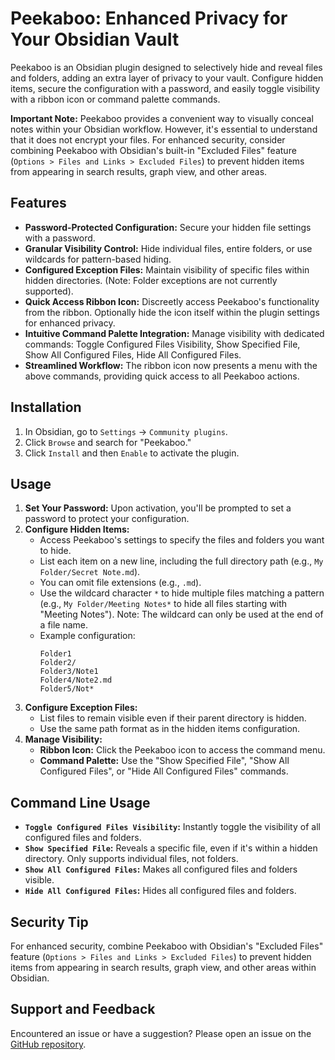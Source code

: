 # Peekaboo: Enhanced Privacy for Your Obsidian Vault

Peekaboo is an Obsidian plugin designed to selectively hide and reveal files and folders, adding an extra layer of privacy to your vault. Configure hidden items, secure the configuration with a password, and easily toggle visibility with a ribbon icon or command palette commands.

**Important Note:** Peekaboo provides a convenient way to visually conceal notes within your Obsidian workflow. However, it's essential to understand that it does not encrypt your files. For enhanced security, consider combining Peekaboo with Obsidian's built-in "Excluded Files" feature (`Options > Files and Links > Excluded Files`) to prevent hidden items from appearing in search results, graph view, and other areas.

## Features

- **Password-Protected Configuration:** Secure your hidden file settings with a password.
- **Granular Visibility Control:**  Hide individual files, entire folders, or use wildcards for pattern-based hiding.
- **Configured Exception Files:**  Maintain visibility of specific files within hidden directories. (Note: Folder exceptions are not currently supported).
- **Quick Access Ribbon Icon:**  Discreetly access Peekaboo's functionality from the ribbon. Optionally hide the icon itself within the plugin settings for enhanced privacy.
- **Intuitive Command Palette Integration:**  Manage visibility with dedicated commands: Toggle Configured Files Visibility, Show Specified File, Show All Configured Files, Hide All Configured Files.
- **Streamlined Workflow:** The ribbon icon now presents a menu with the above commands, providing quick access to all Peekaboo actions.

## Installation

1. In Obsidian, go to `Settings` -> `Community plugins`.
2. Click `Browse` and search for "Peekaboo."
3. Click `Install` and then `Enable` to activate the plugin.

## Usage

1. **Set Your Password:** Upon activation, you'll be prompted to set a password to protect your configuration. 
2. **Configure Hidden Items:**
   - Access Peekaboo's settings to specify the files and folders you want to hide.
   - List each item on a new line, including the full directory path (e.g., `My Folder/Secret Note.md`).
   - You can omit file extensions (e.g., `.md`).
   - Use the wildcard character `*` to hide multiple files matching a pattern (e.g., `My Folder/Meeting Notes*` to hide all files starting with "Meeting Notes"). Note: The wildcard can only be used at the end of a file name.
   - Example configuration:
     ```
     Folder1
     Folder2/
     Folder3/Note1
     Folder4/Note2.md
     Folder5/Not*
     ```
3. **Configure Exception Files:**
   - List files to remain visible even if their parent directory is hidden.
   - Use the same path format as in the hidden items configuration.
4. **Manage Visibility:** 
   - **Ribbon Icon:** Click the Peekaboo icon to access the command menu.
   - **Command Palette:** Use the "Show Specified File", "Show All Configured Files", or "Hide All Configured Files" commands.

## Command Line Usage

- **`Toggle Configured Files Visibility`:** Instantly toggle the visibility of all configured files and folders.
- **`Show Specified File`:**  Reveals a specific file, even if it's within a hidden directory. Only supports individual files, not folders.
- **`Show All Configured Files`:**  Makes all configured files and folders visible.
- **`Hide All Configured Files`:**  Hides all configured files and folders.

## Security Tip

For enhanced security, combine Peekaboo with Obsidian's "Excluded Files" feature (`Options > Files and Links > Excluded Files`) to prevent hidden items from appearing in search results, graph view, and other areas within Obsidian.

## Support and Feedback

Encountered an issue or have a suggestion? Please open an issue on the [GitHub repository](https://github.com/Lio5n/peekaboo). 
